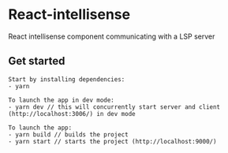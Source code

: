 # React-intellisense
React intellisense component communicating with a LSP server

## Get started

```
Start by installing dependencies:
- yarn 

To launch the app in dev mode:
- yarn dev // this will concurrently start server and client (http://localhost:3006/) in dev mode 

To launch the app:
- yarn build // builds the project
- yarn start // starts the project (http://localhost:9000/)
```
